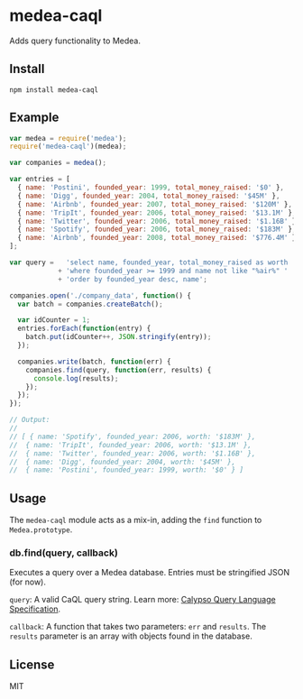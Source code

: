 # medea-caql

Adds query functionality to Medea.

## Install

`npm install medea-caql`

## Example

```js
var medea = require('medea');
require('medea-caql')(medea);

var companies = medea();

var entries = [
  { name: 'Postini', founded_year: 1999, total_money_raised: '$0' },
  { name: 'Digg', founded_year: 2004, total_money_raised: '$45M' },
  { name: 'Airbnb', founded_year: 2007, total_money_raised: '$120M' },
  { name: 'TripIt', founded_year: 2006, total_money_raised: '$13.1M' },
  { name: 'Twitter', founded_year: 2006, total_money_raised: '$1.16B' },
  { name: 'Spotify', founded_year: 2006, total_money_raised: '$183M' },
  { name: 'Airbnb', founded_year: 2008, total_money_raised: '$776.4M' }
];

var query =   'select name, founded_year, total_money_raised as worth '
            + 'where founded_year >= 1999 and name not like "%air%" '
            + 'order by founded_year desc, name';

companies.open('./company_data', function() {
  var batch = companies.createBatch();

  var idCounter = 1;
  entries.forEach(function(entry) {
    batch.put(idCounter++, JSON.stringify(entry));
  });

  companies.write(batch, function(err) {
    companies.find(query, function(err, results) {
      console.log(results);
    });
  });
});

// Output:
//
// [ { name: 'Spotify', founded_year: 2006, worth: '$183M' },
//  { name: 'TripIt', founded_year: 2006, worth: '$13.1M' },
//  { name: 'Twitter', founded_year: 2006, worth: '$1.16B' },
//  { name: 'Digg', founded_year: 2004, worth: '$45M' },
//  { name: 'Postini', founded_year: 1999, worth: '$0' } ]
```

## Usage

The `medea-caql` module acts as a mix-in, adding the `find` function to `Medea.prototype`.

### db.find(query, callback)

Executes a query over a Medea database. Entries must be stringified JSON (for now). 

`query`: A valid CaQL query string.  Learn more: [Calypso Query Language Specification](https://github.com/kevinswiber/caql).

`callback`: A function that takes two parameters: `err` and `results`.  The `results` parameter is an array with objects found in the database.

## License

MIT
